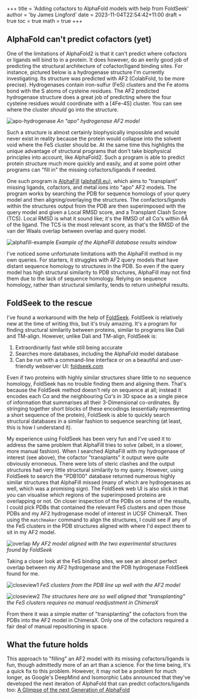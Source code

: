 +++
title = 'Adding cofactors to AlphaFold models with help from FoldSeek'
author = 'by James Lingford'
date = 2023-11-04T22:54:42+11:00
draft = true
toc = true
math = true
+++

## AlphaFold can't predict cofactors (yet)

One of the limitations of AlphaFold2 is that it can't predict where cofactors or ligands will bind to in a protein.
It does however, do an eerily good job of predicting the structural architecture of cofactor/ligand binding sites.
For instance, pictured below is a hydrogenase structure I'm currently investigating.
Its structure was predicted with AF2 (ColabFold, to be more precise).
Hydrogenases contain iron-sulfur (FeS) clusters and the Fe atoms bond with the S atoms of cysteine residues.
The AF2 predicted hydrogenase structure does a great job of predicting where the four cysteine residues would coordinate with
a [4Fe-4S] cluster.
You can see where the cluster *should* go into the structure.

![apo-hydrogenase](/images/foldseek/apo.png)
*An "apo" hydrogenase AF2 model*

Such a structure is almost certainly biophysically impossible and would never exist in reality because the protein would
collapse into the solvent void where the FeS cluster should be.
At the same time this highlights the unique advantage of structural programs that don't take biophysical
principles into account, like AlphaFold2.
Such a program is able to predict protein structure much more quickly and easily, and at some point other programs can
"fill in" the missing cofactors/ligands if needed.

One such program is [AlphaFill](https://www.nature.com/articles/s41592-022-01685-y) ([alphafill.eu](https://alphafill.eu/)),
which aims to "transplant" missing ligands, cofactors, and metal ions into "apo" AF2 models.
The program works by searching the PDB for sequence homologs of your query model and then aligning/overlaying the
structures.
The confactors/ligands within the structures output from the PDB are then superimposed with the query model and given a
Local RMSD score, and a Transplant Clash Score (TCS).
Local RMSD is what it sound like; it's the RMSD of all Cα's within 6Å of the ligand.
The TCS is the most relevant score, as that's the RMSD of the van der Waals overlap between overlap and query model.

![alphafill-example](/images/foldseek/alphafill.png)
*Example of the AlphaFill database results window*

I've noticed some unfortunate limitations with the AlphaFill method in my own queries.
For starters, it struggles with AF2 query models that have distant sequence homology to structures in the PDB.
So even if the query model has high structural similarity to PDB structures, AlphaFill may not find them due to the lack
of sequence homology.
Relying on sequence homology, rather than structural similarity, tends to return unhelpful results.

## FoldSeek to the rescue

I've found a workaround with the help of [FoldSeek](https://www.nature.com/articles/s41587-023-01773-0).
FoldSeek is relatively new at the time of writing this, but it's truly amazing.
It's a program for finding structural similarity between proteins, similar to programs like Dali and TM-align.
However, unlike Dali and TM-align, FoldSeek is:
1. Extraordinarily fast while still being accurate
2. Searches more databases, including the AlphaFold model database
3. Can be run with a command-line interface or on a beautiful and user-friendly webserver UI: [foldseek.com](https://search.foldseek.com/search)

Even if two proteins with highly similar structures share little to no sequence homology, FoldSeek has no trouble
finding them and aligning them.
That's because the FoldSeek method doesn't rely on sequence at all; instead it encodes each C$\alpha$ and the
neighbouring C$\alpha$'s in 3D space as a single piece of information that summarises all their 3-Dimensional
co-ordinates.
By stringing together short blocks of these encodings (essentially representing a short sequence of the protein),
FoldSeek is able to quickly search structural databases in a similar fashion to sequence searching (at least, this is
how I understand it).

My experience using FoldSeek has been very fun and I've used it to address the same problem that AlphaFill tries to
solve (albeit, in a slower, more manual fashion). 
When I searched AlphaFill with my hydrogenase of interest (see above), the cofactor "transplants" it output were quite obviously erroneous.
There were lots of steric clashes and the output structures had very little structural similarity to my query.
However, using FoldSeek to search the "PDB100" database returned numerous highly similar structures that AlphaFill
missed (many of which are hydrogenases as well, which was a promising sign).
The FoldSeek web UI is also slick in that you can visualise which regions of the superimposed proteins are overlapping
or not.
On closer inspection of the PDBs on some of the results, I could pick PDBs that contained the relevant FeS clusters and
open those PDBs and my AF2 hydrogenase model of interest in UCSF ChimeraX.
Then using the `matchmaker` command to align the structures, I could see if any of the FeS clusters in the PDB
structures aligned with where I'd expect them to sit in my AF2 model.

![overlap](/images/foldseek/fullview.png)
*My AF2 model aligned with the two experimental structures found by FoldSeek*

Taking a closer look at the FeS binding sites, we see an almost perfect overlap between my AF2 hydrogenase and the PDB
hydrogenase FoldSeek found for me.

![closeview1](/images/foldseek/closeview1.png)
*FeS clusters from the PDB line up well with the AF2 model*

![closeview2](/images/foldseek/closeview2.png)
*The structures here are so well aligned that "transplanting" the FeS clusters requires no manual readjustment in
ChimeraX*

From there it was a simple matter of "transplanting" the cofactors from the PDBs into the AF2 model in ChimeraX.
Only one of the cofactors required a fair deal of manual repositioning in space.

## What the future holds

This approach to "filling" an AF2 model with its missing cofactors/ligands is fun, though admittedly more of an art than
a science.
For the time being, it's a quick fix to this problem.
However, it may not be a problem for much longer, as Google's DeepMind and Isomorphic Labs announced that they've
developed the next iteration of AlphaFold that can predict cofactors/ligands too: [A Glimpse of the next Generation of AlphaFold](https://www.isomorphiclabs.com/articles/a-glimpse-of-the-next-generation-of-alphafold)


